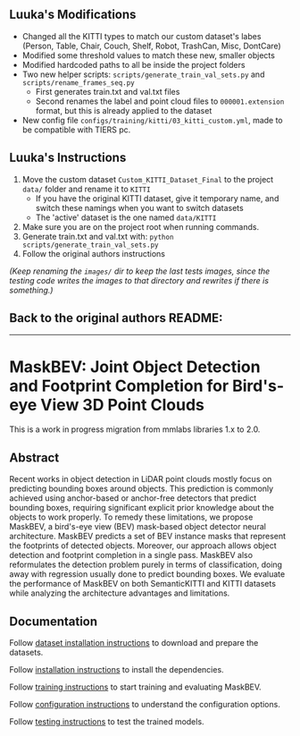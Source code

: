 ## Luuka's Modifications

- Changed all the KITTI types to match our custom dataset's labes (Person, Table, Chair, Couch, Shelf, Robot, TrashCan, Misc, DontCare)
- Modified some threshold values to match these new, smaller objects
- Modified hardcoded paths to all be inside the project folders
- Two new helper scripts: `scripts/generate_train_val_sets.py` and `scripts/rename_frames_seq.py`
    - First generates train.txt and val.txt files
    - Second renames the label and point cloud files to `000001.extension` format, but this is already applied to the dataset
- New config file `configs/training/kitti/03_kitti_custom.yml`, made to be compatible with TIERS pc.

## Luuka's Instructions

1. Move the custom dataset `Custom_KITTI_Dataset_Final` to the project `data/` folder and rename it to `KITTI`
     - If you have the original KITTI dataset, give it temporary name, and switch these namings when you want to switch datasets
     - The 'active' dataset is the one named `data/KITTI`
2. Make sure you are on the project root when running commands.
3. Generate train.txt and val.txt with: `python scripts/generate_train_val_sets.py`
4. Follow the original authors instructions

*(Keep renaming the `images/` dir to keep the last tests images, since the testing code writes the images to that directory and rewrites if there is something.)*

## Back to the original authors README:

---

# MaskBEV: Joint Object Detection and Footprint Completion for Bird's-eye View 3D Point Clouds

This is a work in progress migration from mmlabs libraries 1.x to 2.0.

## Abstract

Recent works in object detection in LiDAR point clouds mostly focus on predicting bounding boxes around objects. This
prediction is commonly achieved using anchor-based or anchor-free detectors that predict bounding boxes, requiring
significant explicit prior knowledge about the objects to work properly. To remedy these limitations, we propose
MaskBEV, a bird's-eye view (BEV) mask-based object detector neural architecture. MaskBEV predicts a set of BEV instance
masks that represent the footprints of detected objects. Moreover, our approach allows object detection and footprint
completion in a single pass. MaskBEV also reformulates the detection problem purely in terms of classification, doing
away with regression usually done to predict bounding boxes. We evaluate the performance of MaskBEV on both
SemanticKITTI and KITTI datasets while analyzing the architecture advantages and limitations.

## Documentation

Follow [dataset installation instructions](docs/DATASETS.md) to download and prepare the datasets.

Follow [installation instructions](docs/INSTALLATION.md) to install the dependencies.

Follow [training instructions](docs/TRAINING.md) to start training and evaluating MaskBEV.

Follow [configuration instructions](docs/CONFIGURATION.md) to understand the configuration options.

Follow [testing instructions](docs/TESTING.md) to test the trained models.
